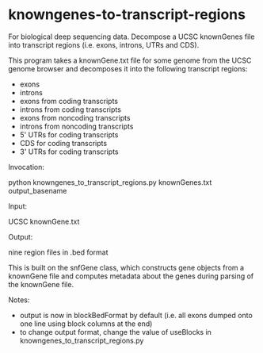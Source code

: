 knowngenes-to-transcript-regions
================================

For biological deep sequencing data.  Decompose a UCSC knownGenes file into transcript regions (i.e. exons, introns, UTRs and CDS).

This program takes a knownGene.txt file for some genome from the UCSC genome browser and decomposes it into the following transcript regions: 

  - exons
  - introns
  - exons from coding transcripts
  - introns from coding transcripts
  - exons from noncoding transcripts
  - introns from noncoding transcripts
  - 5' UTRs for coding transcripts
  - CDS for coding transcripts
  - 3' UTRs for coding transcripts

Invocation:

  python knowngenes_to_transcript_regions.py knownGenes.txt output_basename

Input: 

  UCSC knownGene.txt
  
Output: 

  nine region files in .bed format 
  
This is built on the snfGene class, which constructs gene objects from a knownGene file and computes metadata about the genes during parsing of the knownGene file. 

Notes: 

  - output is now in blockBedFormat by default (i.e. all exons dumped onto one line using block columns at the end) 
  - to change output format, change the value of useBlocks in knowngenes_to_transcript_regions.py 

